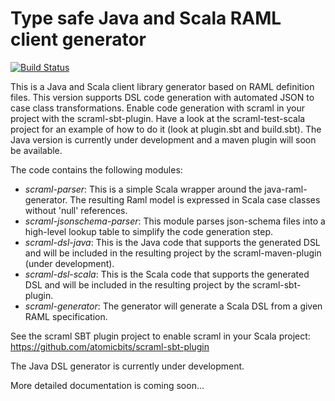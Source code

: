 Type safe Java and Scala RAML client generator
==============================================

[![Build Status](https://travis-ci.org/atomicbits/scraml.svg?branch=develop)](https://travis-ci.org/atomicbits/scraml)


This is a Java and Scala client library generator based on RAML definition files. This version supports DSL code generation with automated JSON to case class transformations. Enable code generation with scraml in your project with the scraml-sbt-plugin. Have a look at the scraml-test-scala project for an example of how to do it (look at plugin.sbt and build.sbt). The Java version is currently under development and a maven plugin will soon be available. 

The code contains the following modules:

   * *scraml-parser*: This is a simple Scala wrapper around the java-raml-generator. The resulting Raml model is expressed in Scala case classes without 'null' references.
   * *scraml-jsonschema-parser*: This module parses json-schema files into a high-level lookup table to simplify the code generation step.  
   * *scraml-dsl-java*: This is the Java code that supports the generated DSL and will be included in the resulting project by the scraml-maven-plugin (under development).
   * *scraml-dsl-scala*: This is the Scala code that supports the generated DSL and will be included in the resulting project by the scraml-sbt-plugin.
   * *scraml-generator*: The generator will generate a Scala DSL from a given RAML specification. 

See the scraml SBT plugin project to enable scraml in your Scala project: https://github.com/atomicbits/scraml-sbt-plugin

The Java DSL generator is currently under development.    

More detailed documentation is coming soon... 

